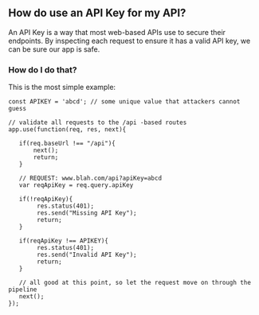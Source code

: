 ## How do use an API Key for my API? 
An API Key is a way that most web-based APIs use to secure their endpoints. By inspecting each request to ensure it has a valid API key, we can be sure our app is safe. 

### How do I do that?
This is the most simple example: 
```
const APIKEY = 'abcd'; // some unique value that attackers cannot guess

// validate all requests to the /api -based routes
app.use(function(req, res, next){
   
   if(req.baseUrl !== "/api"){
       next();
       return;
   }
   
   // REQUEST: www.blah.com/api?apiKey=abcd
   var reqApiKey = req.query.apiKey
   
   if(!reqApiKey){
        res.status(401);
        res.send("Missing API Key");
        return;   
   } 
   
   if(reqApiKey !== APIKEY){
        res.status(401);
        res.send("Invalid API Key");
        return; 
   }
    
   // all good at this point, so let the request move on through the pipeline
   next();
});

```